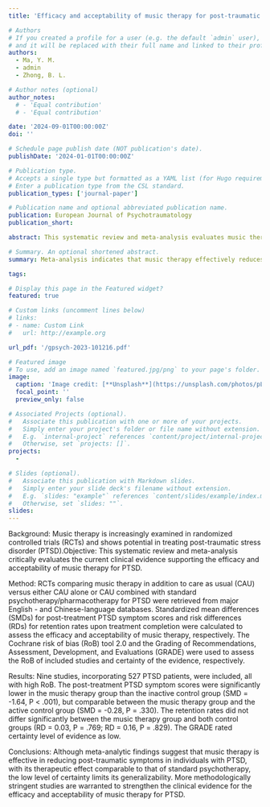 ```yaml
---
title: 'Efficacy and acceptability of music therapy for post-traumatic stress disorder: a systematic review and meta-analysis of randomized controlled trials'

# Authors
# If you created a profile for a user (e.g. the default `admin` user), write the username (folder name) here
# and it will be replaced with their full name and linked to their profile.
authors:
  - Ma, Y. M.
  - admin
  - Zhong, B. L.

# Author notes (optional)
author_notes:
  # - 'Equal contribution'
  # - 'Equal contribution'

date: '2024-09-01T00:00:00Z'
doi: ''

# Schedule page publish date (NOT publication's date).
publishDate: '2024-01-01T00:00:00Z'

# Publication type.
# Accepts a single type but formatted as a YAML list (for Hugo requirements).
# Enter a publication type from the CSL standard.
publication_types: ['journal-paper']

# Publication name and optional abbreviated publication name.
publication: European Journal of Psychotraumatology
publication_short: 

abstract: This systematic review and meta-analysis evaluates music therapy's efficacy in treating PTSD, finding it significantly reduces post-treatment symptoms compared to inactive controls. However, evidence quality remains low, highlighting the need for more rigorous studies to confirm its effectiveness and acceptance in clinical practice.

# Summary. An optional shortened abstract.
summary: Meta-analysis indicates that music therapy effectively reduces PTSD symptoms, comparable to standard psychotherapy, but the evidence certainty remains low, necessitating further rigorous studies.

tags:

# Display this page in the Featured widget?
featured: true

# Custom links (uncomment lines below)
# links:
# - name: Custom Link
#   url: http://example.org

url_pdf: '/gpsych-2023-101216.pdf'

# Featured image
# To use, add an image named `featured.jpg/png` to your page's folder.
image:
  caption: 'Image credit: [**Unsplash**](https://unsplash.com/photos/pLCdAaMFLTE)'
  focal_point: ''
  preview_only: false

# Associated Projects (optional).
#   Associate this publication with one or more of your projects.
#   Simply enter your project's folder or file name without extension.
#   E.g. `internal-project` references `content/project/internal-project/index.md`.
#   Otherwise, set `projects: []`.
projects: 
  - 

# Slides (optional).
#   Associate this publication with Markdown slides.
#   Simply enter your slide deck's filename without extension.
#   E.g. `slides: "example"` references `content/slides/example/index.md`.
#   Otherwise, set `slides: ""`.
slides: 
---
```


Background: Music therapy is increasingly examined in randomized controlled trials (RCTs) and shows potential in treating post-traumatic stress disorder (PTSD).Objective: This systematic review and meta-analysis critically evaluates the current clinical evidence supporting the efficacy and acceptability of music therapy for PTSD.

Method: RCTs comparing music therapy in addition to care as usual (CAU) versus either CAU alone or CAU combined with standard psychotherapy/pharmacotherapy for PTSD were retrieved from major English - and Chinese-language databases. Standardized mean differences (SMDs) for post-treatment PTSD symptom scores and risk differences (RDs) for retention rates upon treatment completion were calculated to assess the efficacy and acceptability of music therapy, respectively. The Cochrane risk of bias (RoB) tool 2.0 and the Grading of Recommendations, Assessment, Development, and Evaluations (GRADE) were used to assess the RoB of included studies and certainty of the evidence, respectively.

Results: Nine studies, incorporating 527 PTSD patients, were included, all with high RoB. The post-treatment PTSD symptom scores were significantly lower in the music therapy group than the inactive control group (SMD = -1.64, P < .001), but comparable between the music therapy group and the active control group (SMD = -0.28, P = .330). The retention rates did not differ significantly between the music therapy group and both control groups (RD = 0.03, P = .769; RD = 0.16, P = .829). The GRADE rated certainty level of evidence as low.

Conclusions: Although meta-analytic findings suggest that music therapy is effective in reducing post-traumatic symptoms in individuals with PTSD, with its therapeutic effect comparable to that of standard psychotherapy, the low level of certainty limits its generalizability. More methodologically stringent studies are warranted to strengthen the clinical evidence for the efficacy and acceptability of music therapy for PTSD.
